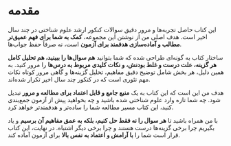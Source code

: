# مقدمه

این کتاب حاصل تجربه‌ها و مرور دقیق سوالات کنکور ارشد علوم شناختی در چند سال اخیر است. هدف اصلی من از نوشتن این مجموعه، **کمک به شما برای فهم عمیق‌تر مطالب و آماده‌سازی هدفمند برای آزمون** است، نه صرفاً حفظ جواب‌ها.

ساختار کتاب به گونه‌ای طراحی شده که شما بتوانید **هم سوال‌ها را ببینید، هم تحلیل کامل هر گزینه، علت درست و غلط بودنش، و نکات کلیدی مربوط به درس‌ها** را مرور کنید. به همین دلیل، هر بخش شامل توضیح دقیق مفاهیم، تحلیل گزینه‌ها و گاهی مرور کوتاه نکات مهم تئوری است که در کنکور چند سال اخیر تکرار شده‌اند.

هدف من این است که این کتاب به یک **منبع جامع و قابل اعتماد برای مطالعه و مرور** تبدیل شود. چه شما تازه وارد علوم شناختی شده باشید و چه بخواهید پیش از آزمون جمع‌بندی کنید، این کتاب مسیر مطالعه شما را ساده‌تر و هدفمندتر خواهد کرد.

با من همراه باشید تا **هر سوال را نه فقط حل کنیم، بلکه به عمق مفاهیم آن برسیم** و یاد بگیریم چرا برخی گزینه‌ها درست هستند و چرا برخی دیگر اشتباه. در نهایت، این کتاب قرار است شما را **با آرامش و اعتماد به نفس بالا** برای آزمون آماده کند.